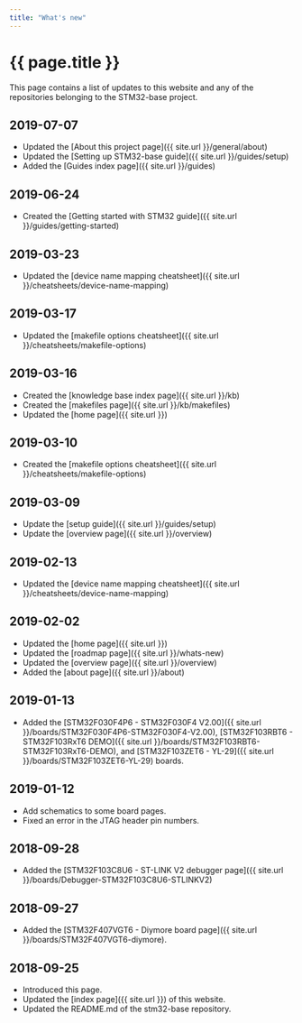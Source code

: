 ```yaml
---
title: "What's new"
---
```


# {{ page.title }}

This page contains a list of updates to this website and any of the repositories belonging to the STM32-base project.

## 2019-07-07

 - Updated the [About this project page]({{ site.url }}/general/about)
 - Updated the [Setting up STM32-base guide]({{ site.url }}/guides/setup)
 - Added the [Guides index page]({{ site.url }}/guides)

## 2019-06-24

 - Created the [Getting started with STM32 guide]({{ site.url }}/guides/getting-started)

## 2019-03-23

 - Updated the [device name mapping cheatsheet]({{ site.url }}/cheatsheets/device-name-mapping)

## 2019-03-17

 - Updated the [makefile options cheatsheet]({{ site.url }}/cheatsheets/makefile-options)

## 2019-03-16

 - Created the [knowledge base index page]({{ site.url }}/kb)
 - Created the [makefiles page]({{ site.url }}/kb/makefiles)
 - Updated the [home page]({{ site.url }})

## 2019-03-10

 - Created the [makefile options cheatsheet]({{ site.url }}/cheatsheets/makefile-options)

## 2019-03-09

 - Update the [setup guide]({{ site.url }}/guides/setup)
 - Update the [overview page]({{ site.url }}/overview)

## 2019-02-13

 - Updated the [device name mapping cheatsheet]({{ site.url }}/cheatsheets/device-name-mapping)

## 2019-02-02

 - Updated the [home page]({{ site.url }})
 - Updated the [roadmap page]({{ site.url }}/whats-new)
 - Updated the [overview page]({{ site.url }}/overview)
 - Added the [about page]({{ site.url }}/about)

## 2019-01-13

 - Added the [STM32F030F4P6 - STM32F030F4 V2.00]({{ site.url }}/boards/STM32F030F4P6-STM32F030F4-V2.00), [STM32F103RBT6 - STM32F103RxT6 DEMO]({{ site.url }}/boards/STM32F103RBT6-STM32F103RxT6-DEMO), and [STM32F103ZET6 - YL-29]({{ site.url }}/boards/STM32F103ZET6-YL-29) boards.

## 2019-01-12

 - Add schematics to some board pages.
 - Fixed an error in the JTAG header pin numbers.

## 2018-09-28

 - Added the [STM32F103C8U6 - ST-LINK V2 debugger page]({{ site.url }}/boards/Debugger-STM32F103C8U6-STLINKV2)

## 2018-09-27

 - Added the [STM32F407VGT6 - Diymore board page]({{ site.url }}/boards/STM32F407VGT6-diymore).

## 2018-09-25

 - Introduced this page.
 - Updated the [index page]({{ site.url }}) of this website.
 - Updated the README.md of the stm32-base repository.
